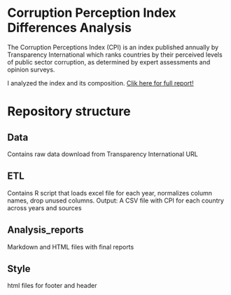 
# Corruption Perception Index Differences Analysis

The Corruption Perceptions Index (CPI) is an index published annually by Transparency International which ranks countries by their perceived levels of public sector corruption, as determined by expert assessments and opinion surveys.

I analyzed the index and its composition. [Clik here for full report!](https://nakanotokyo.github.io/corr_analysis/CPI_Perception_Differences.html)

# Repository structure

## Data
Contains raw data download from Transparency International URL

## ETL
Contains R script that loads excel file for each year, normalizes column names, drop unused columns. 
Output: A CSV file with CPI for each country across years and sources

## Analysis_reports
Markdown and HTML files with final reports

## Style
html files for footer and header
